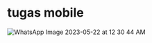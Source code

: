 # tugas mobile


![WhatsApp Image 2023-05-22 at 12 30 44 AM](https://github.com/nurinakhairiah/tugas_mobile/assets/108132957/389859bb-c231-4a50-8c4b-20f0c9bab651)
